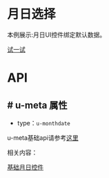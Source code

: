 # 月日选择

本例展示:月日UI控件绑定默认数据。

[试一试](http://tinper.org/dist/webIDE/index.html#/demos/kero/monthdate)


# API

## \# u-meta 属性

* type：`u-monthdate`

u-meta基础api请参考[这里](http://tinper.org/dist/kero/docs/moduleapi.html)

相关内容：

[基础月日控件](http://tinper.org/dist/neoui/plugin/monthdate.html)
